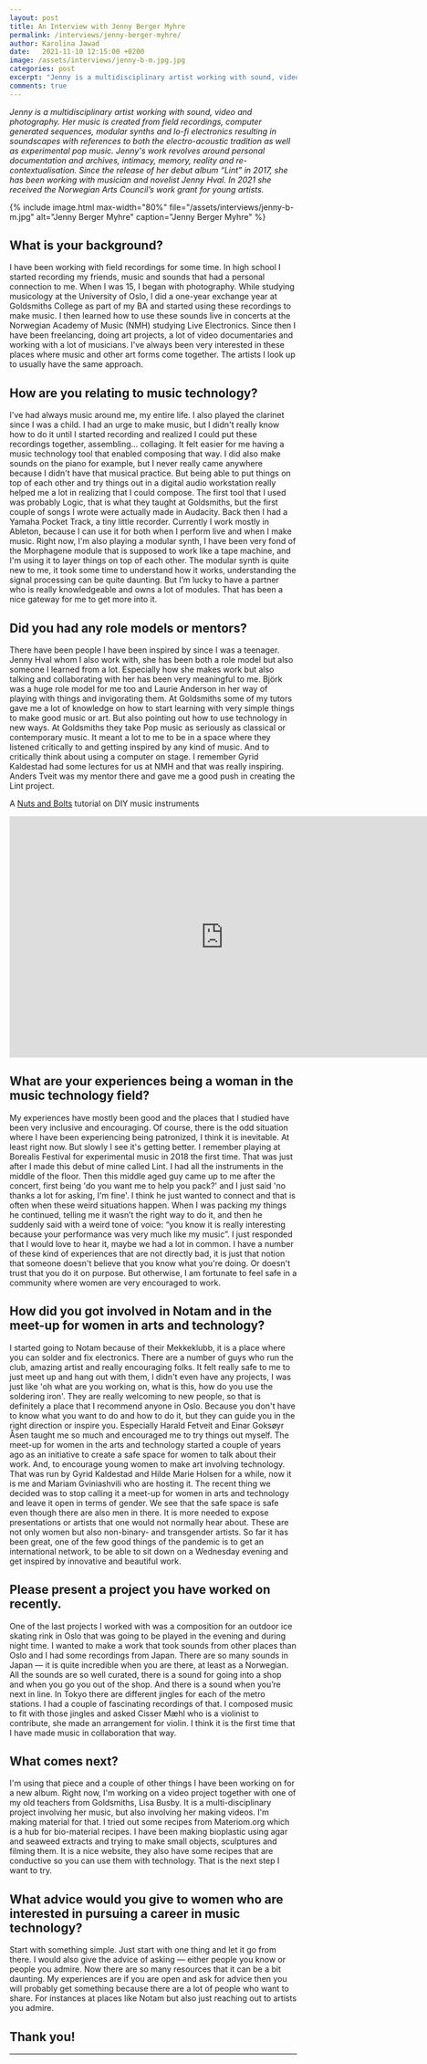 ```yaml
---
layout: post
title: An Interview with Jenny Berger Myhre
permalink: /interviews/jenny-berger-myhre/
author: Karolina Jawad
date:   2021-11-10 12:15:00 +0200
image: /assets/interviews/jenny-b-m.jpg.jpg
categories: post
excerpt: "Jenny is a multidisciplinary artist working with sound, video and photography. Her music is created from field recordings, computer generated sequences, modular synths and lo-fi electronics resulting in soundscapes with references to both the electro-acoustic tradition as well as experimental pop music. Jenny's work revolves around personal documentation and archives, intimacy, memory, reality and re-contextualisation. Since the release of her debut album “Lint” in 2017, she has been working with musician and novelist Jenny Hval. In 2021 she received the Norwegian Arts Council’s work grant for young artists."
comments: true
---
```


*Jenny is a multidisciplinary artist working with sound, video and photography. Her music is created from field recordings, computer generated sequences, modular synths and lo-fi electronics resulting in soundscapes with references to both the electro-acoustic tradition as well as experimental pop music. Jenny's work revolves around personal documentation and archives, intimacy, memory, reality and re-contextualisation. Since the release of her debut album “Lint” in 2017, she has been working with musician and novelist Jenny Hval. In 2021 she received the Norwegian Arts Council’s work grant for young artists.*

{% include image.html
max-width="80%" file="/assets/interviews/jenny-b-m.jpg" alt="Jenny Berger Myhre"
caption="Jenny Berger Myhre" %}

## What is your background?

I have been working with field recordings for some time. In high school I started recording my friends, music and sounds that had a personal connection to me. When I was 15, I began with photography. While studying musicology at the University of Oslo, I did a one-year exchange year at Goldsmiths College as part of my BA and started using these recordings to make music. I then learned how to use these sounds live in concerts at the Norwegian Academy of Music (NMH) studying Live Electronics. Since then I have been freelancing, doing art projects, a lot of video documentaries and working with a lot of musicians. I've always been very interested in these places where music and other art forms come together. The artists I look up to usually have the same approach. 

## How are you relating to music technology?

I've had always music around me, my entire life. I also played the clarinet since I was a child. I had an urge to make music, but I didn't really know how to do it until I started recording and realized I could put these recordings together, assembling... collaging. It felt easier for me having a music technology tool that enabled composing that way. I did also make sounds on the piano for example, but I never really came anywhere because I didn't have that musical practice. But being able to put things on top of each other and try things out in a digital audio workstation really helped me a lot in realizing that I could compose. The first tool that I used was probably Logic, that is what they taught at Goldsmiths, but the first couple of songs I wrote were actually made in Audacity. Back then I had a Yamaha Pocket Track, a tiny little recorder. Currently I work mostly in Ableton, because I can use it for both when I perform live and when I make music. Right now, I'm also playing a modular synth, I have been very fond of the Morphagene module that is supposed to work like a tape machine, and I'm using it to layer things on top of each other. The modular synth is quite new to me, it took some time to understand how it works, understanding the signal processing can be quite daunting. But I’m lucky to have a partner who is really knowledgeable and owns a lot of modules. That has been a nice gateway for me to get more into it. 

## Did you had any role models or mentors?

There have been people I have been inspired by since I was a teenager. Jenny Hval whom I also work with, she has been both a role model but also someone I learned from a lot. Especially how she makes work but also talking and collaborating with her has been very meaningful to me. Björk was a huge role model for me too and Laurie Anderson in her way of playing with things and invigorating them. At Goldsmiths some of my tutors gave me a lot of knowledge on how to start learning with very simple things to make good music or art. But also pointing out how to use technology in new ways. At Goldsmiths they take Pop music as seriously as classical or contemporary music. It meant a lot to me to be in a space where they listened critically to and getting inspired by any kind of music. And to critically think about using a computer on stage. I remember Gyrid Kaldestad had some lectures for us at NMH and that was really inspiring. Anders Tveit was my mentor there and gave me a good push in creating the Lint project. 


A [Nuts and Bolts](https://www.nutsandbolts.space/) tutorial on DIY music instruments 
<iframe width="750" height="423" src="https://www.youtube.com/watch?v=nfFIRPULqb4" title="YouTube video player" frameborder="0" allow="accelerometer; autoplay; clipboard-write; encrypted-media; gyroscope; picture-in-picture" allowfullscreen></iframe>


## What are your experiences being a woman in the music technology field?

My experiences have mostly been good and the places that I studied have been very inclusive and encouraging. Of course, there is the odd situation where I have been experiencing being patronized, I think it is inevitable. At least right now. But slowly I see it's getting better. I remember playing at Borealis Festival for experimental music in 2018 the first time. That was just after I made this debut of mine called Lint. I had all the instruments in the middle of the floor. Then this middle aged guy came up to me after the concert, first being 'do you want me to help you pack?' and I just said 'no thanks a lot for asking, I'm fine'. I think he just wanted to connect and that is often when these weird situations happen. When I was packing my things he continued, telling me it wasn’t the right way to do it, and then he suddenly said with a weird tone of voice: “you know it is really interesting because your performance was very much like my music”. I just responded that I would love to hear it, maybe we had a lot in common. I have a number of these kind of experiences that are not directly bad, it is just that notion that someone doesn't believe that you know what you're doing. Or doesn't trust that you do it on purpose. But otherwise, I am fortunate to feel safe in a community where women are very encouraged to work. 

## How did you got involved in Notam and in the meet-up for women in arts and technology?

I started going to Notam because of their Mekkeklubb, it is a place where you can solder and fix electronics. There are a number of guys who run the club, amazing artist and really encouraging folks. It felt really safe to me to just meet up and hang out with them, I didn't even have any projects, I was just like 'oh what are you working on, what is this, how do you use the soldering iron'. They are really welcoming to new people, so that is definitely a place that I recommend anyone in Oslo. Because you don't have to know what you want to do and how to do it, but they can guide you in the right direction or inspire you. Especially Harald Fetveit and Einar Goksøyr Åsen taught me so much and encouraged me to try things out myself. The meet-up for women in the arts and technology started a couple of years ago as an initiative to create a safe space for women to talk about their work. And, to encourage young women to make art involving technology. That was run by Gyrid Kaldestad and Hilde Marie Holsen for a while, now it is me and Mariam Gviniashvili who are hosting it. The recent thing we decided was to stop calling it a meet-up for women in arts and technology and leave it open in terms of gender. We see that the safe space is safe even though there are also men in there. It is more needed to expose presentations or artists that one would not normally hear about. These are not only women but also non-binary- and transgender artists. So far it has been great, one of the few good things of the pandemic is to get an international network, to be able to sit down on a Wednesday evening and get inspired by innovative and beautiful work. 

## Please present a project you have worked on recently.

One of the last projects I worked with was a composition for an outdoor ice skating rink in Oslo that was going to be played in the evening and during night time. I wanted to make a work that took sounds from other places than Oslo and I had some recordings from Japan. There are so many sounds in Japan — it is quite incredible when you are there, at least as a Norwegian. All the sounds are so well curated, there is a sound for going into a shop and when you go you out of the shop. And there is a sound when you’re next in line. In Tokyo there are different jingles for each of the metro stations. I had a couple of fascinating recordings of that. I composed music to fit with those jingles and asked Cisser Mæhl who is a violinist to contribute, she made an arrangement for violin. I think it is the first time that I have made music in collaboration that way. 

## What comes next?

I'm using that piece and a couple of other things I have been working on for a new album. Right now, I'm working on a video project together with one of my old teachers from Goldsmiths, Lisa Busby. It is a multi-disciplinary project involving her music, but also involving her making videos. I'm making material for that. I tried out some recipes from Materiom.org which is a hub for bio-material recipes. I have been making bioplastic using agar and seaweed extracts and trying to make small objects, sculptures and filming them. It is a nice website, they also have some recipes that are conductive so you can use them with technology. That is the next step I want to try.


## What advice would you give to women who are interested in pursuing a career in music technology?

Start with something simple. Just start with one thing and let it go from there.  I would also give the advice of asking —  either people you know or people you admire. Now there are so many resources that it can be a bit daunting. My experiences are if you are open and ask for advice then you will probably get something because there are a lot of people who want to share. For instances at places like Notam but also just reaching out to artists you admire. 

## Thank you!

---


